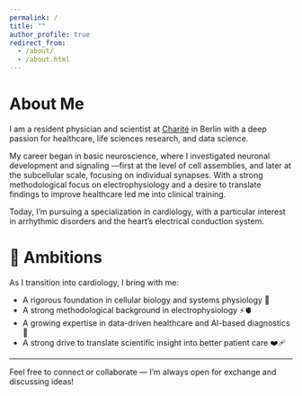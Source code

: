 ```yaml
---
permalink: /
title: ""
author_profile: true
redirect_from: 
  - /about/
  - /about.html
---
```

# About Me
I am a resident physician and scientist at [Charité](https://www.dhzc.charite.de/) in Berlin with a deep passion for healthcare, life sciences research, and data science. 

My career began in basic neuroscience, where I investigated neuronal development and signaling —first at the level of cell assemblies, and later at the subcellular scale, focusing on individual synapses. With a strong methodological focus on electrophysiology and a desire to translate findings to improve healthcare led me into clinical training.

Today, I’m pursuing a specialization in cardiology, with a particular interest in arrhythmic disorders and the heart’s electrical conduction system.

# 🚀 Ambitions
As I transition into cardiology, I bring with me:
- A rigorous foundation in cellular biology and systems physiology 🧬 
- A strong methodological background in electrophysiology ⚡️🫀 
- A growing expertise in data-driven healthcare and AI-based diagnostics 🤖  
- A strong drive to translate scientific insight into better patient care ❤️‍🩹  

---
Feel free to connect or collaborate — I’m always open for exchange and discussing ideas!

